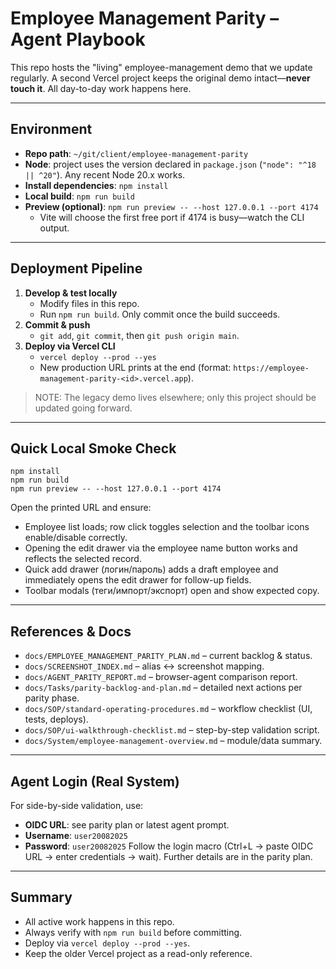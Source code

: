 # Employee Management Parity – Agent Playbook

This repo hosts the "living" employee-management demo that we update regularly. A second Vercel project keeps the original demo intact—**never touch it**. All day-to-day work happens here.

---
## Environment
- **Repo path**: `~/git/client/employee-management-parity`
- **Node**: project uses the version declared in `package.json` (`"node": "^18 || ^20"`). Any recent Node 20.x works.
- **Install dependencies**: `npm install`
- **Local build**: `npm run build`
- **Preview (optional)**: `npm run preview -- --host 127.0.0.1 --port 4174`
  - Vite will choose the first free port if 4174 is busy—watch the CLI output.

---
## Deployment Pipeline
1. **Develop & test locally**
   - Modify files in this repo.
   - Run `npm run build`. Only commit once the build succeeds.
2. **Commit & push**
   - `git add`, `git commit`, then `git push origin main`.
3. **Deploy via Vercel CLI**
   - `vercel deploy --prod --yes`
   - New production URL prints at the end (format: `https://employee-management-parity-<id>.vercel.app`).

> NOTE: The legacy demo lives elsewhere; only this project should be updated going forward.

---
## Quick Local Smoke Check
```
npm install
npm run build
npm run preview -- --host 127.0.0.1 --port 4174
```
Open the printed URL and ensure:
- Employee list loads; row click toggles selection and the toolbar icons enable/disable correctly.
- Opening the edit drawer via the employee name button works and reflects the selected record.
- Quick add drawer (логин/пароль) adds a draft employee and immediately opens the edit drawer for follow-up fields.
- Toolbar modals (теги/импорт/экспорт) open and show expected copy.

---
## References & Docs
- `docs/EMPLOYEE_MANAGEMENT_PARITY_PLAN.md` – current backlog & status.
- `docs/SCREENSHOT_INDEX.md` – alias ↔ screenshot mapping.
- `docs/AGENT_PARITY_REPORT.md` – browser-agent comparison report.
- `docs/Tasks/parity-backlog-and-plan.md` – detailed next actions per parity phase.
- `docs/SOP/standard-operating-procedures.md` – workflow checklist (UI, tests, deploys).
- `docs/SOP/ui-walkthrough-checklist.md` – step-by-step validation script.
- `docs/System/employee-management-overview.md` – module/data summary.

---
## Agent Login (Real System)
For side-by-side validation, use:
- **OIDC URL**: see parity plan or latest agent prompt.
- **Username**: `user20082025`
- **Password**: `user20082025`
Follow the login macro (Ctrl+L → paste OIDC URL → enter credentials → wait). Further details are in the parity plan.

---
## Summary
- All active work happens in this repo.
- Always verify with `npm run build` before committing.
- Deploy via `vercel deploy --prod --yes`.
- Keep the older Vercel project as a read-only reference.
